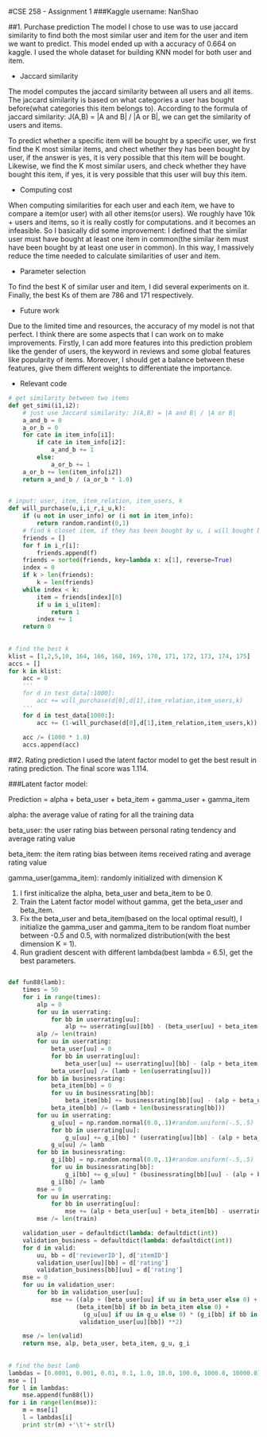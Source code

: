 #CSE 258 - Assignment 1
###Kaggle username: NanShao

##1. Purchase prediction
The model I chose to use was to use jaccard similarity to find both the most similar user and item for the user and item we want to predict. This model ended up with a accuracy of 0.664 on kaggle. I used the whole dataset for building KNN model for both user and item.

* Jaccard similarity

The model computes the jaccard similarity between all users and all items. The jaccard similarity is based on what categories a user has bought before(what categories this item belongs to). According to the formula of jaccard similarity: 
J(A,B) = |A and B| / |A or B|, we can get the similarity of users and items.

To predict whether a specific item will be bought by a specific user, we first find the K most similar items, and chect whether they has been bought by user, if the answer is yes, it is very possible that this item will be bought. Likewise, we find the K most similar users, and check whether they have bought this item, if yes, it is very possible that this user will buy this item.

* Computing cost

When computing similarities for each user and each item, we have to compare a item(or user) with all other items(or users). We roughly have 10k + users and items, so it is really costly for computations. and it becomes an infeasible. So I basically did some improvement: I defined that the similar user must have bought at least one item in common(the similar item must have been bought by at least one user in common). In this way, I massively reduce the time needed to calculate similarities of user and item.

* Parameter selection 

To find the best K of similar user and item, I did several experiments on it. Finally, the best Ks of them are 786 and 171 respectively.

* Future work

Due to the limited time and resources, the accuracy of my model is not that perfect. I think there are some aspects that I can work on to make improvements. Firstly, I can add more features into this prediction problem like the gender of users, the keyword in reviews and some global features like popularity of items. Moreover, I should get a balance between these features, give them different weights to differentiate the importance.

* Relevant code

```python
# get similarity between two items
def get_simi(i1,i2):
    # just use Jaccard similarity: J(A,B) = |A and B| / |A or B|
    a_and_b = 0
    a_or_b = 0
    for cate in item_info[i1]:
        if cate in item_info[i2]:
            a_and_b += 1
        else:
            a_or_b += 1
    a_or_b += len(item_info[i2])
    return a_and_b / (a_or_b * 1.0)

    
# input: user, item, item_relation, item_users, k
def will_purchase(u,i,i_r,i_u,k):
    if (u not in user_info) or (i not in item_info):
        return random.randint(0,1)
    # find k closet item, if they has been bought by u, i will bought by u
    friends = []
    for f in i_r[i]:
        friends.append(f)
    friends = sorted(friends, key=lambda x: x[1], reverse=True)
    index = 0
    if k > len(friends):
        k = len(friends)
    while index < k:
        item = friends[index][0]
        if u in i_u[item]:
            return 1
        index += 1
    return 0
    
    
# find the best k
klist = [1,2,5,10, 164, 166, 168, 169, 170, 171, 172, 173, 174, 175]
accs = []
for k in klist:
    acc = 0
    '''
    for d in test_data[:1000]:
        acc += will_purchase(d[0],d[1],item_relation,item_users,k)
    '''
    for d in test_data[1000:]:
        acc += (1-will_purchase(d[0],d[1],item_relation,item_users,k))
       
    acc /= (1000 * 1.0)
    accs.append(acc)


```


##2. Rating prediction
I used the latent factor model to get the best result in rating prediction. The final score was 1.114. 

###Latent factor model:

Prediction = alpha + beta_user + beta_item + gamma_user + gamma_item

alpha: the average value of rating for all the training data

beta_user: the user rating bias between personal rating tendency and average rating value

beta_item: the item rating bias between items received rating and average rating value

gamma_user(gamma_item): randomly initialized with dimension K


1. I first initicalize the alpha, beta_user and beta_item to be 0. 
2. Train the Latent factor model without gamma, get the beta_user and beta_item.
3. Fix the beta_user and beta_item(based on the local optimal result), I initialize the gamma_user and gamma_item to be random float number between -0.5 and 0.5, with normalized distribution(with the best dimension K = 1).
4. Run gradient descent with different lambda(best lambda = 6.5), get the best parameters.


```python

def fun88(lamb):
    times = 50
    for i in range(times):
        alp = 0
        for uu in userrating:
            for bb in userrating[uu]:
                alp += userrating[uu][bb] - (beta_user[uu] + beta_item[bb] + g_u[uu]*g_i[bb])
        alp /= len(train)
        for uu in userrating: 
            beta_user[uu] = 0
            for bb in userrating[uu]:
                beta_user[uu] += userrating[uu][bb] - (alp + beta_item[bb] + g_u[uu]*g_i[bb])
            beta_user[uu] /= (lamb + len(userrating[uu]))
        for bb in businessrating:
            beta_item[bb] = 0
            for uu in businessrating[bb]:
                beta_item[bb] += businessrating[bb][uu] - (alp + beta_user[uu] + g_u[uu]*g_i[bb])
            beta_item[bb] /= (lamb + len(businessrating[bb]))
        for uu in userrating:
            g_u[uu] = np.random.normal(0.0,.1)#random.uniform(-.5,.5)
            for bb in userrating[uu]:
                g_u[uu] += g_i[bb] * (userrating[uu][bb] - (alp + beta_user[uu] + beta_item[bb] + g_u[uu]*g_i[bb]))
            g_u[uu] /= lamb
        for bb in businessrating:
            g_i[bb] = np.random.normal(0.0,.1)#random.uniform(-.5,.5)
            for uu in businessrating[bb]:
                g_i[bb] += g_u[uu] * (businessrating[bb][uu] - (alp + beta_user[uu] + beta_item[bb] + g_u[uu]*g_i[bb]))
            g_i[bb] /= lamb
        mse = 0
        for uu in userrating:
            for bb in userrating[uu]:
                mse += (alp + beta_user[uu] + beta_item[bb] - userrating[uu][bb]) **2
        mse /= len(train)

    validation_user = defaultdict(lambda: defaultdict(int)) 
    validation_business = defaultdict(lambda: defaultdict(int)) 
    for d in valid:
        uu, bb = d['reviewerID'], d['itemID']
        validation_user[uu][bb] = d['rating']
        validation_business[bb][uu] = d['rating']
    mse = 0
    for uu in validation_user:
        for bb in validation_user[uu]:
            mse += ((alp + (beta_user[uu] if uu in beta_user else 0) + 
                   (beta_item[bb] if bb in beta_item else 0) + 
                     (g_u[uu] if uu in g_u else 0) * (g_i[bb] if bb in g_i else 0) - 
                    validation_user[uu][bb]) **2)

    mse /= len(valid)
    return mse, alp, beta_user, beta_item, g_u, g_i
    
    
# find the best lamb
lambdas = [0.0001, 0.001, 0.01, 0.1, 1.0, 10.0, 100.0, 1000.0, 10000.0]
mse = []
for l in lambdas:
    mse.append(fun88(l))
for i in range(len(mse)):
    m = mse[i]
    l = lambdas[i]
    print str(m) +'\t'+ str(l)
    
```